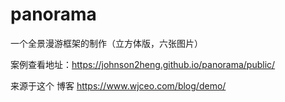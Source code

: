 # panorama
一个全景漫游框架的制作（立方体版，六张图片）

案例查看地址：https://johnson2heng.github.io/panorama/public/

来源于这个 博客 https://www.wjceo.com/blog/demo/
